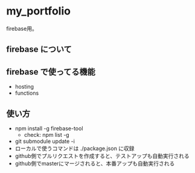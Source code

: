 # my_portfolio

firebase用。

## firebase について

## firebase で使ってる機能

- hosting
- functions

## 使い方

- npm install -g firebase-tool
  - check: npm list -g
- git submodule update -i
- ローカルで使うコマンドは ./package.json に収録
- github側でプルリクエストを作成すると、テストアップも自動実行される
- github側でmasterにマージされると、本番アップも自動実行される
